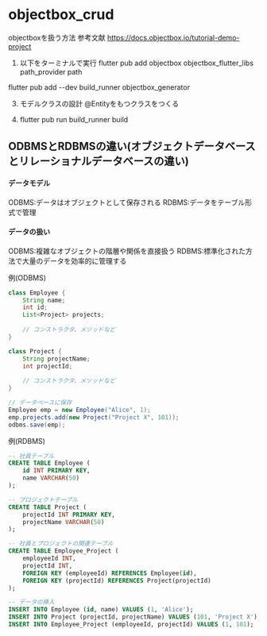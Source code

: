 # objectbox_crud
objectboxを扱う方法
参考文献
https://docs.objectbox.io/tutorial-demo-project
1. 以下をターミナルで実行
flutter pub add objectbox objectbox_flutter_libs path_provider path

flutter pub add --dev build_runner objectbox_generator

3. モデルクラスの設計
@Entityをもつクラスをつくる

4. flutter pub run build_runner build

## ODBMSとRDBMSの違い(オブジェクトデータベースとリレーショナルデータベースの違い)
#### データモデル
ODBMS:データはオブジェクトとして保存される
RDBMS:データをテーブル形式で管理

#### データの扱い

ODBMS:複雑なオブジェクトの階層や関係を直接扱う
RDBMS:標準化された方法で大量のデータを効率的に管理する

例(ODBMS)
```java
class Employee {
    String name;
    int id;
    List<Project> projects;
    
    // コンストラクタ、メソッドなど
}

class Project {
    String projectName;
    int projectId;
    
    // コンストラクタ、メソッドなど
}

// データベースに保存
Employee emp = new Employee("Alice", 1);
emp.projects.add(new Project("Project X", 101));
odbms.save(emp);
```

例(RDBMS)
```sql
-- 社員テーブル
CREATE TABLE Employee (
    id INT PRIMARY KEY,
    name VARCHAR(50)
);

-- プロジェクトテーブル
CREATE TABLE Project (
    projectId INT PRIMARY KEY,
    projectName VARCHAR(50)
);

-- 社員とプロジェクトの関連テーブル
CREATE TABLE Employee_Project (
    employeeId INT,
    projectId INT,
    FOREIGN KEY (employeeId) REFERENCES Employee(id),
    FOREIGN KEY (projectId) REFERENCES Project(projectId)
);

-- データの挿入
INSERT INTO Employee (id, name) VALUES (1, 'Alice');
INSERT INTO Project (projectId, projectName) VALUES (101, 'Project X');
INSERT INTO Employee_Project (employeeId, projectId) VALUES (1, 101);
```

